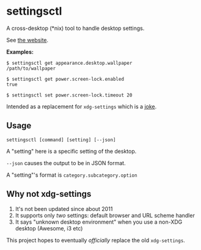 # settingsctl

A cross-desktop (\*nix) tool to handle desktop settings.

See [the website](https://bharadwaj-raju.github.io/settingsctl/).

**Examples:**

	$ settingsctl get appearance.desktop.wallpaper
	/path/to/wallpaper

	$ settingsctl get power.screen-lock.enabled
	true

	$ settingsctl set power.screen-lock.timeout 20


Intended as a replacement for `xdg-settings` which is a [joke](#why-not-xdg-settings).


## Usage

`settingsctl [command] [setting] [--json]`

A "setting" here is a specific setting of the desktop.

`--json` causes the output to be in JSON format.

A "setting"'s format is `category.subcategory.option`

## Why not xdg-settings

1. It's not been updated since about 2011
2. It supports only *two* settings: default browser and URL scheme handler
3. It says "unknown desktop environment" when you use a non-XDG desktop (Awesome, i3 etc)

This project hopes to eventually *officially* replace the old `xdg-settings`.

